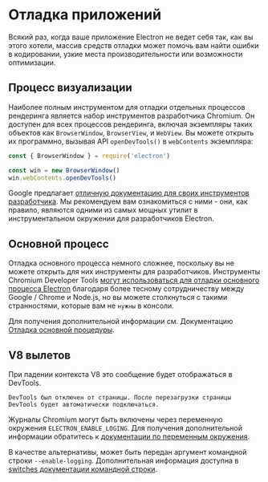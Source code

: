 # Отладка приложений

Всякий раз, когда ваше приложение Electron не ведет себя так, как вы этого хотели, массив средств отладки может помочь вам найти ошибки в кодировании, узкие места производительности или возможности оптимизации.

## Процесс визуализации

Наиболее полным инструментом для отладки отдельных процессов рендеринга является набор инструментов разработчика Chromium. Он доступен для всех процессов рендеринга, включая экземпляры таких объектов как `BrowserWindow`, `BrowserView`, и `WebView`. Вы можете открыть их программно, вызывая API `openDevTools()` в `webContents` экземпляра:

```javascript
const { BrowserWindow } = require('electron')

const win = new BrowserWindow()
win.webContents.openDevTools()
```

Google предлагает [отличную документацию для своих инструментов разработчика][devtools]. Мы рекомендуем вам ознакомиться с ними - они, как правило, являются одними из самых мощных утилит в инструментальном окружении для разработчиков Electron.

## Основной процесс

Отладка основного процесса немного сложнее, поскольку вы не можете открыть для них инструменты для разработчиков. Инструменты Chromium Developer Tools [могут использоваться для отладки основного процесса Electron][node-inspect] благодаря более тесному сотрудничеству между Google / Chrome и Node.js, но вы можете столкнуться с такими странностями, которые вам не `нужны` в консоли.

Для получения дополнительной информации см. Документацию [Отладка основной процедуры][main-debug].

## V8 вылетов

При падении контекста V8 это сообщение будет отображаться в DevTools.

`DevTools был отключен от страницы. После перезагрузки страницы DevTools будет автоматически подключаться.`

Журналы Chromium могут быть включены через переменную окружения `ELECTRON_ENABLE_LOGING`. Для получения дополнительной информации обратитесь к [документации по переменным окружения](../api/environment-variables.md#electron_enable_logging).

В качестве альтернативы, может быть передан аргумент командной строки `--enable-logging`. Дополнительная информация доступна в [switches документации командной строки](../api/command-line-switches.md#--enable-logging).

[node-inspect]: https://nodejs.org/en/docs/inspector/
[devtools]: https://developer.chrome.com/devtools
[main-debug]: ./debugging-main-process.md
